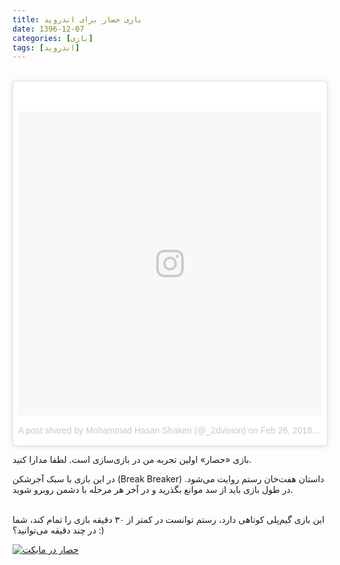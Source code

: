 ```yaml
---
title: بازی حصار برای اندروید
date: 1396-12-07
categories: [بازی]
tags: [اندروید]
---
```

<br>
<blockquote class="instagram-media" data-instgrm-permalink="https://www.instagram.com/p/BfqTofiFW3T/" data-instgrm-version="8" style=" background:#FFF; border:0; border-radius:3px; box-shadow:0 0 1px 0 rgba(0,0,0,0.5),0 1px 10px 0 rgba(0,0,0,0.15); margin: 1px; max-width:658px; padding:0; width:99.375%; width:-webkit-calc(100% - 2px); width:calc(100% - 2px);"><div style="padding:8px;"> <div style=" background:#F8F8F8; line-height:0; margin-top:40px; padding:50.0% 0; text-align:center; width:100%;"> <div style=" background:url(data:image/png;base64,iVBORw0KGgoAAAANSUhEUgAAACwAAAAsCAMAAAApWqozAAAABGdBTUEAALGPC/xhBQAAAAFzUkdCAK7OHOkAAAAMUExURczMzPf399fX1+bm5mzY9AMAAADiSURBVDjLvZXbEsMgCES5/P8/t9FuRVCRmU73JWlzosgSIIZURCjo/ad+EQJJB4Hv8BFt+IDpQoCx1wjOSBFhh2XssxEIYn3ulI/6MNReE07UIWJEv8UEOWDS88LY97kqyTliJKKtuYBbruAyVh5wOHiXmpi5we58Ek028czwyuQdLKPG1Bkb4NnM+VeAnfHqn1k4+GPT6uGQcvu2h2OVuIf/gWUFyy8OWEpdyZSa3aVCqpVoVvzZZ2VTnn2wU8qzVjDDetO90GSy9mVLqtgYSy231MxrY6I2gGqjrTY0L8fxCxfCBbhWrsYYAAAAAElFTkSuQmCC); display:block; height:44px; margin:0 auto -44px; position:relative; top:-22px; width:44px;"></div></div><p style=" color:#c9c8cd; font-family:Arial,sans-serif; font-size:14px; line-height:17px; margin-bottom:0; margin-top:8px; overflow:hidden; padding:8px 0 7px; text-align:center; text-overflow:ellipsis; white-space:nowrap;"><a href="https://www.instagram.com/p/BfqTofiFW3T/" style=" color:#c9c8cd; font-family:Arial,sans-serif; font-size:14px; font-style:normal; font-weight:normal; line-height:17px; text-decoration:none;" target="_blank">A post shared by Mohammad Hasan Shakeri (@_2dvision)</a> on <time style=" font-family:Arial,sans-serif; font-size:14px; line-height:17px;" datetime="2018-02-26T13:09:07+00:00">Feb 26, 2018 at 5:09am PST</time></p></div></blockquote>
<script async defer src="//www.instagram.com/embed.js"></script>

بازی «حصار» اولین تجربه من در بازی‌سازی است. لطفا مدارا کنید.

در این بازی با سبک آجرشکن (Break Breaker) داستان هفت‌خان رستم روایت می‌شود. در طول بازی باید از سد موانع بگذرید و در آخر هر مرحله با دشمن روبرو شوید.
<br>
<div id="15512725051766803"><script type="text/JavaScript" src="https://www.aparat.com/embed/1o7nJ?data[rnddiv]=15512725051766803&data[responsive]=yes"></script></div>
<br>
‏این بازی گیم‌پلی کوتاهی دارد، رستم توانست در کمتر از ۳۰ دقیقه بازی را تمام کند، شما در چند دقیقه می‌توانید؟ :)

[![حصار در مایکت](https://www.myket.ir/logo/button/Button-K-P256.png)](https://myket.ir/app/com.i2dvision.hesar)
